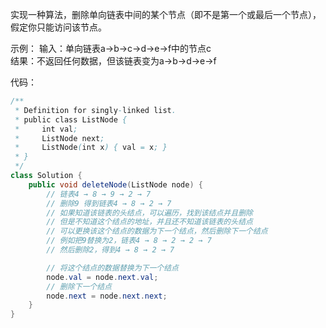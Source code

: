 实现一种算法，删除单向链表中间的某个节点（即不是第一个或最后一个节点），假定你只能访问该节点。  

示例： 
输入：单向链表a->b->c->d->e->f中的节点c  
结果：不返回任何数据，但该链表变为a->b->d->e->f  

代码：
```java
/**
 * Definition for singly-linked list.
 * public class ListNode {
 *     int val;
 *     ListNode next;
 *     ListNode(int x) { val = x; }
 * }
 */
class Solution {
    public void deleteNode(ListNode node) {
        // 链表4 → 8 → 9 → 2 → 7
        // 删除9 得到链表4 → 8 → 2 → 7
        // 如果知道该链表的头结点，可以遍历，找到该结点并且删除
        // 但是不知道这个结点的地址，并且还不知道该链表的头结点
        // 可以更换该这个结点的数据为下一个结点，然后删除下一个结点
        // 例如把9替换为2，链表4 → 8 → 2 → 2 → 7
        // 然后删除2，得到4 → 8 → 2 → 7

        // 将这个结点的数据替换为下一个结点
        node.val = node.next.val;
        // 删除下一个结点
        node.next = node.next.next;
    }
}
```
